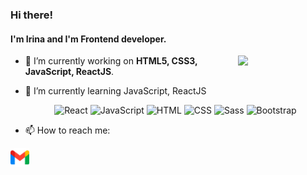 ### Hi there!

#### I'm Irina and I'm Frontend developer.

<img align="right" width=140 src="https://media.giphy.com/media/cFoyPwWyX8UVuZHL5i/giphy.gif"/>

- 🔭 I’m currently working on **HTML5, CSS3, JavaScript, ReactJS**.
- 🌱 I’m currently learning JavaScript, ReactJS

  <div align="center">
	<img width="40" src="https://user-images.githubusercontent.com/25181517/183897015-94a058a6-b86e-4e42-a37f-bf92061753e5.png" alt="React" title="React"/>
	<img width="40" src="https://user-images.githubusercontent.com/25181517/117447155-6a868a00-af3d-11eb-9cfe-245df15c9f3f.png" alt="JavaScript" title="JavaScript"/>
	<img width="40" src="https://user-images.githubusercontent.com/25181517/192158954-f88b5814-d510-4564-b285-dff7d6400dad.png" alt="HTML" title="HTML"/>
	<img width="40" src="https://user-images.githubusercontent.com/25181517/183898674-75a4a1b1-f960-4ea9-abcb-637170a00a75.png" alt="CSS" title="CSS"/>
	<img width="40" src="https://user-images.githubusercontent.com/25181517/192158956-48192682-23d5-4bfc-9dfb-6511ade346bc.png" alt="Sass" title="Sass"/>
	<img width="40" src="https://user-images.githubusercontent.com/25181517/183898054-b3d693d4-dafb-4808-a509-bab54cf5de34.png" alt="Bootstrap" title="Bootstrap"/>
</div>

- 📫 How to reach me:
<a href="mailto:abramovairinawork@gmail.com" title="Email me">
  <img
    width="30"
    alt="Email me"
    src="gmail.png"
  /></a>
<!-- - 💬 Ask me about ...
- ⚡ Fun fact: ...
-->
